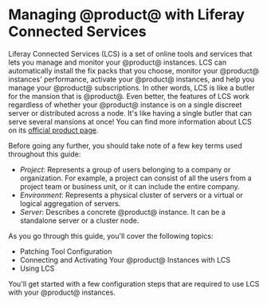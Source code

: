 # Managing @product@ with Liferay Connected Services [](id=managing-liferay-with-liferay-connected-services)

Liferay Connected Services (LCS) is a set of online tools and services that lets 
you manage and monitor your @product@ instances. LCS can automatically install 
the fix packs that you choose, monitor your @product@ instances' performance, activate 
your @product@ instances, and help you manage your @product@ subscriptions. In other words, 
LCS is like a butler for the mansion that is @product@. Even better, the 
features of LCS work regardless of whether your @product@ instance is on a single 
discreet server or distributed across a node. It's like having a single butler 
that can serve several mansions at once! You can find more information 
about LCS on its 
[official product page](http://www.liferay.com/products/liferay-connected-services). 

Before going any further, you should take note of a few key terms used 
throughout this guide: 

- *Project*: Represents a group of users belonging to a company or organization. 
  For example, a project can consist of all the users from a project team or 
  business unit, or it can include the entire company.
- *Environment*: Represents a physical cluster of servers or a virtual or 
  logical aggregation of servers.
- *Server*: Describes a concrete @product@ instance. It can be a standalone server 
  or a cluster node.

As you go through this guide, you'll cover the following topics: 

- Patching Tool Configuration 
- Connecting and Activating Your @product@ Instances with LCS 
- Using LCS 

You'll get started with a few configuration steps that are required to use LCS 
with your @product@ instances.
